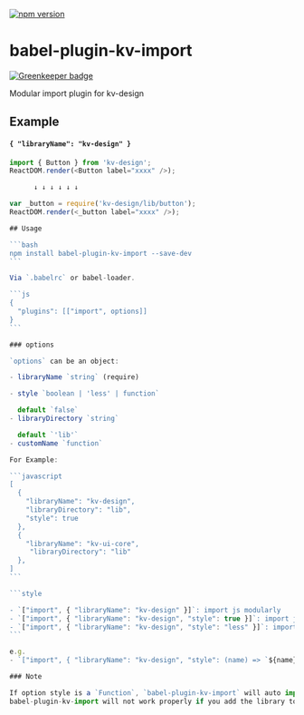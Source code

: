 [![npm version](https://badge.fury.io/js/ts-import-plugin.svg)](https://www.npmjs.com/package/babel-plugin-kv-import)

# babel-plugin-kv-import

[![Greenkeeper badge](https://badges.greenkeeper.io/Brooooooklyn/ts-import-plugin.svg)](https://greenkeeper.io/)

Modular import plugin for kv-design

## Example

#### `{ "libraryName": "kv-design" }`

````javascript
import { Button } from 'kv-design';
ReactDOM.render(<Button label="xxxx" />);

      ↓ ↓ ↓ ↓ ↓ ↓

var _button = require('kv-design/lib/button');
ReactDOM.render(<_button label="xxxx" />);

## Usage

```bash
npm install babel-plugin-kv-import --save-dev
```

Via `.babelrc` or babel-loader.

```js
{
  "plugins": [["import", options]]
}
```

### options

`options` can be an object:

- libraryName `string` (require)

- style `boolean | 'less' | function`

  default `false`
- libraryDirectory `string`

  default `'lib'`
- customName `function`

For Example:

```javascript
[
  {
    "libraryName": "kv-design",
    "libraryDirectory": "lib",
    "style": true
  },
  {
    "libraryName": "kv-ui-core",
     "libraryDirectory": "lib"
  },
]
```

```style

- `["import", { "libraryName": "kv-design" }]`: import js modularly
- `["import", { "libraryName": "kv-design", "style": true }]`: import js and css modularly
- `["import", { "libraryName": "kv-design", "style": "less" }]`: import js and less modularly
```

e.g.
- `["import", { "libraryName": "kv-design", "style": (name) => `${name}/style/2x` }]`: import js and css modularly & css file path is `ComponentName/style/2x`

### Note

If option style is a `Function`, `babel-plugin-kv-import` will auto import the file which filepath equal to the function return value.
babel-plugin-kv-import will not work properly if you add the library to the webpack config [vendor].
````
